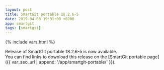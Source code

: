 ```yaml
---
layout: post
title: SmartGit portable 18.2.6-5
date: 2019-04-08 19:31:00 +0200
app: smartgit
tags: [smartgit]
---
```

{% include vars.html %}

Release of SmartGit portable 18.2.6-5 is now available.<br />
You can find links to download this release on the [SmartGit portable page]({{ var_seo_url | append: '/app/smartgit-portable/' }}).